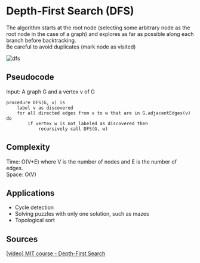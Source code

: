 # Depth-First Search (DFS)
The algorithm starts at the root node (selecting some arbitrary node as the root node in the case of a graph) and explores as far as possible along each branch before backtracking.  
Be careful to avoid duplicates (mark node as visited)

![dfs](https://i.imgur.com/NUmbSSl.gif)

## Pseudocode
Input: A graph G and a vertex v of G 
```pseudocode
procedure DFS(G, v) is
    label v as discovered
    for all directed edges from v to w that are in G.adjacentEdges(v) do
        if vertex w is not labeled as discovered then
            recursively call DFS(G, w)
```

## Complexity 
Time: O(V+E) where V is the number of nodes and E is the number of edges.  
Space: O(V)

## Applications
- Cycle detection
- Solving puzzles with only one solution, such as mazes
- Topological sort

## Sources
[[video] MIT course - Depth-First Search](https://www.youtube.com/watch?v=AfSk24UTFS8)  

